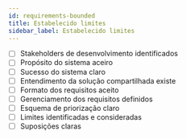 ```yaml
---
id: requirements-bounded
title: Estabelecido limites
sidebar_label: Estabelecido limites
---
```


- [ ] Stakeholders de desenvolvimento identificados
- [ ] Propósito do sistema aceiro
- [ ] Sucesso do sistema claro
- [ ] Entendimento da solução compartilhada existe
- [ ] Formato dos requisitos aceito
- [ ] Gerenciamento dos requisitos definidos
- [ ] Esquema de priorização claro
- [ ] Limites identificadas e consideradas
- [ ] Suposições claras